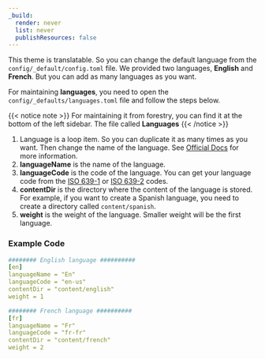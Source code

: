 ```yaml
---
_build:
  render: never
  list: never
  publishResources: false
---
```


This theme is translatable. So you can change the default language from the `config/_default/config.toml` file. We provided two languages, **English** and **French**. But you can add as many languages as you want.

For maintaining **languages**, you need to open the `config/_defaults/languages.toml` file and follow the steps below.

{{< notice note >}}
For maintaining it from forestry, you can find it at the bottom of the left sidebar. The file called **Languages**
{{< /notice >}}

1. Language is a loop item. So you can duplicate it as many times as you want. Then change the name of the language. See [Official Docs](https://gohugo.io/content-management/multilingual/) for more information.
2. **languageName** is the name of the language.
3. **languageCode** is the code of the language. You can get your language code from the [ISO 639-1](https://en.wikipedia.org/wiki/List_of_ISO_639-1_codes) or [ISO 639-2](https://en.wikipedia.org/wiki/List_of_ISO_639-2_codes) codes.
4. **contentDir** is the directory where the content of the language is stored. For example, if you want to create a Spanish language, you need to create a directory called `content/spanish`.
5. **weight** is the weight of the language. Smaller weight will be the first language.

### Example Code

```yaml
######## English language ##########
[en]
languageName = "En"
languageCode = "en-us"
contentDir = "content/english"
weight = 1

######## French language ##########
[fr]
languageName = "Fr"
languageCode = "fr-fr"
contentDir = "content/french"
weight = 2
```
